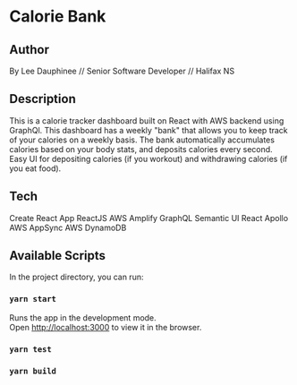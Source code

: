 # Calorie Bank

## Author

By Lee Dauphinee //
Senior Software Developer // Halifax NS

## Description

This is a calorie tracker dashboard built on React with AWS backend using GraphQl. This dashboard has a weekly "bank" that allows you to keep track of your calories on a weekly basis. The bank automatically accumulates calories based on your body stats, and deposits calories every second. Easy UI for depositing calories (if you workout) and withdrawing calories (if you eat food).

## Tech

Create React App
ReactJS
AWS Amplify
GraphQL
Semantic UI React
Apollo
AWS AppSync
AWS DynamoDB

## Available Scripts

In the project directory, you can run:

### `yarn start`

Runs the app in the development mode.<br />
Open [http://localhost:3000](http://localhost:3000) to view it in the browser.

### `yarn test`

### `yarn build`
